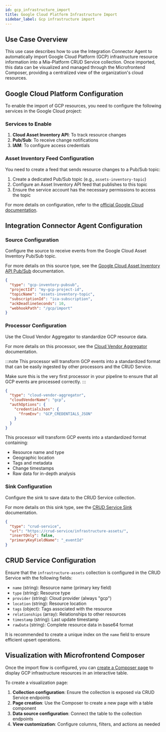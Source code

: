 ```yaml
---
id: gcp_infrastructure_import
title: Google Cloud Platform Infrastructure Import
sidebar_label: Gcp infrastructure import
---
```


<!--
WARNING: this file was automatically generated by Mia-Platform Doc Aggregator.
DO NOT MODIFY IT BY HAND.
Instead, modify the source file and run the aggregator to regenerate this file.
-->

## Use Case Overview

This use case describes how to use the Integration Connector Agent to automatically import
Google Cloud Platform (GCP) infrastructure resource information into a Mia-Platform CRUD Service
collection. Once imported, this data can be visualized and managed through the Microfrontend
Composer, providing a centralized view of the organization's cloud resources.

## Google Cloud Platform Configuration

To enable the import of GCP resources, you need to configure the following services in the Google Cloud project:

### Services to Enable

1. **Cloud Asset Inventory API**: To track resource changes
1. **Pub/Sub**: To receive change notifications
1. **IAM**: To configure access credentials

### Asset Inventory Feed Configuration

You need to create a feed that sends resource changes to a Pub/Sub topic:

1. Create a dedicated Pub/Sub topic (e.g., `assets-inventory-topic`)
1. Configure an Asset Inventory API feed that publishes to this topic
1. Ensure the service account has the necessary permissions to access the topic

For more details on configuration, refer to the [official Google Cloud documentation](https://cloud.google.com/asset-inventory/docs/monitor-asset-changes).

## Integration Connector Agent Configuration

### Source Configuration

Configure the source to receive events from the Google Cloud Asset Inventory Pub/Sub topic.

For more details on this source type, see the
[Google Cloud Asset Inventory API Pub/Sub](../../sources/30_gcp_pubsub_asset_inventory.md) documentation.

```json
{
  "type": "gcp-inventory-pubsub",
  "projectId": "my-gcp-project-id",
  "topicName": "assets-inventory-topic",
  "subscriptionId": "ica-subscription",
  "ackDeadlineSeconds": 10,
  "webhookPath": "/gcp/import"
}
```

### Processor Configuration

Use the Cloud Vendor Aggregator to standardize GCP resource data.

For more details on this processor, see the
[Cloud Vendor Aggregator](../../processors/40_cloud_vendor_aggregator.md) documentation.

:::note
This processor will transform GCP events into a standardized format that can be easily ingested by other processors
and the CRUD Service.

Make sure this is the very first processor in your pipeline to ensure that all GCP events are processed correctly.
:::

```json
{
  "type": "cloud-vendor-aggregator",
  "cloudVendorName": "gcp",
  "authOptions": {
    "credentialsJson": {
      "fromEnv": "GCP_CREDENTIALS_JSON"
    }
  }
}
```

This processor will transform GCP events into a standardized format containing:

- Resource name and type
- Geographic location
- Tags and metadata
- Change timestamps
- Raw data for in-depth analysis

### Sink Configuration

Configure the sink to save data to the CRUD Service collection.

For more details on this sink type, see the [CRUD Service Sink](../../sinks/30_crudservice.md) documentation.

```json
{
  "type": "crud-service",
  "url": "https://crud-service/infrastructure-assets/",
  "insertOnly": false,
  "primaryKeyFieldName": "_eventId"
}
```

## CRUD Service Configuration

Ensure that the `infrastructure-assets` collection is configured in the CRUD Service with the following fields:

- `name` (string): Resource name (primary key field)
- `type` (string): Resource type
- `provider` (string): Cloud provider (always "gcp")
- `location` (string): Resource location
- `tags` (object): Tags associated with the resource
- `relationships` (array): Relationships to other resources
- `timestamp` (string): Last update timestamp
- `rawData` (string): Complete resource data in base64 format

It is recommended to create a unique index on the `name` field to ensure efficient upsert operations.

## Visualization with Microfrontend Composer

Once the import flow is configured, you can
[create a Composer page](../../../../microfrontend-composer/overview) to
display GCP infrastructure resources in an interactive table.

To create a visualization page:

1. **Collection configuration**: Ensure the collection is exposed via CRUD Service endpoints
1. **Page creation**: Use the Composer to create a new page with a table component
1. **Data source configuration**: Connect the table to the collection endpoints
1. **View customization**: Configure columns, filters, and actions as needed
